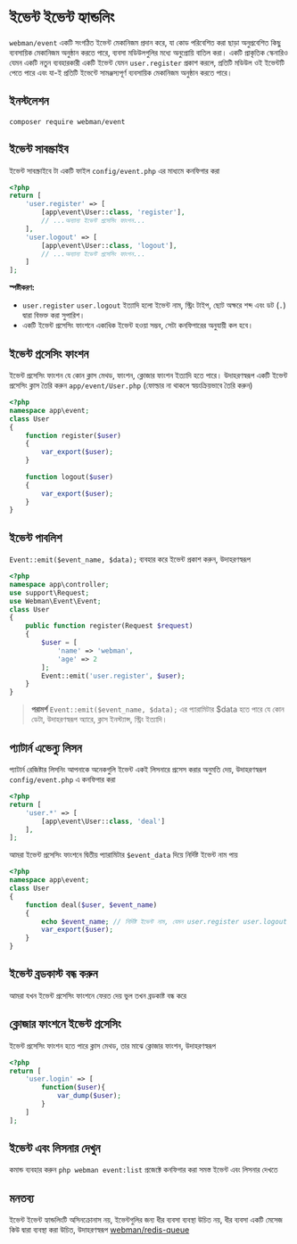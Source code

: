 # ইভেন্ট ইভেন্ট হ্যান্ডলিং
`webman/event` একটি সংগঠিত ইভেন্ট মেকানিজম প্রদান করে, যা কোড পরিবেশিত করা ছাড়া অনুপ্রবেশিত কিছু ব্যবসায়িক মেকানিজম অনুষ্ঠান করতে পারে, ব্যবসা মডিউলগুলির মধ্যে অনুপ্রোয়ি বাতিল করা। একটি প্রাকৃতিক স্কেনারিও যেমন একটি নতুন ব্যবহারকারী একটি ইভেন্ট যেমন `user.register` প্রকাশ করলে, প্রতিটি মডিউল ওই ইভেন্টটি পেতে পারে এবং যা-ই প্রতিটি ইভেন্টে সামঞ্জস্যপূর্ণ ব্যবসায়িক মেকানিজম অনুষ্ঠান করতে পারে।

## ইনস্টলেশন
`composer require webman/event`

## ইভেন্ট সাবস্ক্রাইব
ইভেন্ট সাবস্ক্রাইবে টা একটি ফাইল `config/event.php` এর মাধ্যমে কনফিগার করা
```php
<?php
return [
    'user.register' => [
        [app\event\User::class, 'register'],
        // ...অন্যান্য ইভেন্ট প্রসেসিং ফাংশন...
    ],
    'user.logout' => [
        [app\event\User::class, 'logout'],
        // ...অন্যান্য ইভেন্ট প্রসেসিং ফাংশন...
    ]
];
```
**স্পষ্টীকরণ:**
- `user.register`  `user.logout` ইত্যাদি হলো ইভেন্ট নাম, স্ট্রিং টাইপ, ছোট অক্ষরে শব্দ এবং ডট (`.`) দ্বারা বিভক্ত করা সুপারিশ।
- একটি ইভেন্ট প্রসেসিং ফাংশনে একাধিক ইভেন্ট হওয়া সম্ভব, সেটা কনফিগারের অনুযায়ী কল হবে।

## ইভেন্ট প্রসেসিং ফাংশন
ইভেন্ট প্রসেসিং ফাংশন যে কোন ক্লাস মেথড, ফাংশন, ক্লোজার ফাংশন ইত্যাদি হতে পারে।
উদাহরণস্বরূপ একটি ইভেন্ট প্রসেসিং ক্লাস তৈরি করুন `app/event/User.php` (ফোল্ডার না থাকলে স্বয়ংক্রিয়ভাবে তৈরি করুন)
```php
<?php
namespace app\event;
class User
{
    function register($user)
    {
        var_export($user);
    }
 
    function logout($user)
    {
        var_export($user);
    }
}
```

## ইভেন্ট পাবলিশ
`Event::emit($event_name, $data);` ব্যবহার করে ইভেন্ট প্রকাশ করুন, উদাহরণস্বরূপ
```php
<?php
namespace app\controller;
use support\Request;
use Webman\Event\Event;
class User
{
    public function register(Request $request)
    {
        $user = [
            'name' => 'webman',
            'age' => 2
        ];
        Event::emit('user.register', $user);
    }
}
```

> **পরামর্শ**
> `Event::emit($event_name, $data);` এর প্যারামিটার $data হতে পারে যে কোন ডেটা, উদাহরণস্বরূপ অ্যারে, ক্লাস ইনস্ট্যান্স, স্ট্রিং ইত্যাদি।

## প্যাটার্ন এভেন্যু লিসন
প্যাটার্ন রেজিষ্টার লিসনিং আপনাকে অনেকগুলি ইভেন্ট একই লিসনারে প্রসেস করার অনুমতি দেয়, উদাহরণস্বরূপ `config/event.php` এ কনফিগার করা
```php
<?php
return [
    'user.*' => [
        [app\event\User::class, 'deal']
    ],
];
```
আমরা ইভেন্ট প্রসেসিং ফাংশনে দ্বিতীয় প্যারামিটার `$event_data` দিয়ে নির্দিষ্ট ইভেন্ট নাম পায়
```php
<?php
namespace app\event;
class User
{
    function deal($user, $event_name)
    {
        echo $event_name; // নির্দিষ্ট ইভেন্ট নাম, যেমন user.register user.logout ইত্যাদি
        var_export($user);
    }
}

```

## ইভেন্ট ব্রডকাস্ট বন্ধ করুন
আমরা যখন ইভেন্ট প্রসেসিং ফাংশনে ফেরত দেয় ভুল তখন ব্রডকাষ্ট বন্ধ করে

## ক্লোজার ফাংশনে ইভেন্ট প্রসেসিং
ইভেন্ট প্রসেসিং ফাংশন হতে পারে ক্লাস মেথড, তার মাঝে ক্লোজার ফাংশন, উদাহরণস্বরূপ

```php
<?php
return [
    'user.login' => [
        function($user){
            var_dump($user);
        }
    ]
];
```

## ইভেন্ট এবং লিসনার দেখুন
কমান্ড ব্যবহার করুন `php webman event:list` প্রজেক্টে কনফিগার করা সমস্ত ইভেন্ট এবং লিসনার দেখতে

## মনতব্য
ইভেন্ট ইভেন্ট হ্যান্ডলিংটি অসিনক্রোনাস নয়, ইভেন্টগুলির জন্য ধীর ব্যবসা ব্যবস্থা উচিত নয়, ধীর ব্যবসা একটি মেসেজ কিউ দ্বারা ব্যবস্থা করা উচিত, উদাহরণস্বরূপ [webman/redis-queue](https://www.workerman.net/plugin/12)
